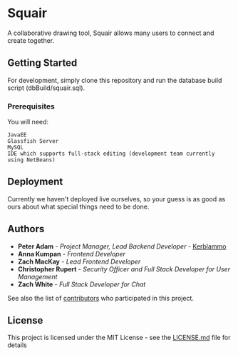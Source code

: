 # Squair

A collaborative drawing tool, Squair allows many users to connect and create together.

## Getting Started

For development, simply clone this repository and run the database build script (dbBuild/squair.sql).

### Prerequisites

You will need:

```
JavaEE
Glassfish Server
MySQL
IDE which supports full-stack editing (development team currently using NetBeans)
```

## Deployment

Currently we haven't deployed live ourselves, so your guess is as good as ours about what special things need to be done.


## Authors

* **Peter Adam** - *Project Manager, Lead Backend Developer* - [Kerblammo](https://github.com/Kerblammo)
* **Anna Kumpan** - *Frontend Developer*
* **Zach MacKay** - *Lead Frontend Developer*
* **Christopher Rupert** - *Security Officer and Full Stack Developer for User Management*
* **Zach White** - *Full Stack Developer for Chat*

See also the list of [contributors](https://github.com/kerblammo/squair/contributors) who participated in this project.

## License

This project is licensed under the MIT License - see the [LICENSE.md](LICENSE.md) file for details

